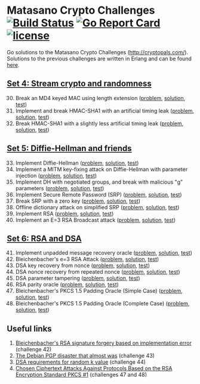 # Matasano Crypto Challenges [![Build Status](https://travis-ci.org/Metalnem/cryptopals-go.svg?branch=master)](https://travis-ci.org/Metalnem/cryptopals-go) [![Go Report Card](https://goreportcard.com/badge/github.com/metalnem/cryptopals-go)](https://goreportcard.com/report/github.com/metalnem/cryptopals-go) [![license](https://img.shields.io/badge/license-MIT-blue.svg?style=flat)](https://raw.githubusercontent.com/metalnem/cryptopals-go/master/LICENSE)

Go solutions to the Matasano Crypto Challenges (<http://cryptopals.com/>). Solutions to the previous challenges are written in Erlang and can be found [here](https://github.com/Metalnem/cryptopals).

## [Set 4: Stream crypto and randomness](http://cryptopals.com/sets/4)

30. Break an MD4 keyed MAC using length extension ([problem](http://cryptopals.com/sets/4/challenges/30), [solution](https://github.com/Metalnem/cryptopals-go/blob/master/challenge30.go), [test](https://github.com/Metalnem/cryptopals-go/blob/master/challenge30_test.go))
31. Implement and break HMAC-SHA1 with an artificial timing leak ([problem](http://cryptopals.com/sets/4/challenges/31), [solution](https://github.com/Metalnem/cryptopals-go/blob/master/challenge31.go), [test](https://github.com/Metalnem/cryptopals-go/blob/master/challenge31_test.go))
32. Break HMAC-SHA1 with a slightly less artificial timing leak ([problem](http://cryptopals.com/sets/4/challenges/32), [solution](https://github.com/Metalnem/cryptopals-go/blob/master/challenge32.go), [test](https://github.com/Metalnem/cryptopals-go/blob/master/challenge32_test.go))

## [Set 5: Diffie-Hellman and friends](http://cryptopals.com/sets/5)

33. Implement Diffie-Hellman ([problem](http://cryptopals.com/sets/5/challenges/33), [solution](https://github.com/Metalnem/cryptopals-go/blob/master/challenge33.go), [test](https://github.com/Metalnem/cryptopals-go/blob/master/challenge33_test.go))
34. Implement a MITM key-fixing attack on Diffie-Hellman with parameter injection ([problem](http://cryptopals.com/sets/5/challenges/34), [solution](https://github.com/Metalnem/cryptopals-go/blob/master/challenge34.go), [test](https://github.com/Metalnem/cryptopals-go/blob/master/challenge34_test.go))
35. Implement DH with negotiated groups, and break with malicious "g" parameters ([problem](http://cryptopals.com/sets/5/challenges/35), [solution](https://github.com/Metalnem/cryptopals-go/blob/master/challenge35.go), [test](https://github.com/Metalnem/cryptopals-go/blob/master/challenge35_test.go))
36. Implement Secure Remote Password (SRP) ([problem](http://cryptopals.com/sets/5/challenges/36), [solution](https://github.com/Metalnem/cryptopals-go/blob/master/challenge36.go), [test](https://github.com/Metalnem/cryptopals-go/blob/master/challenge36_test.go))
37. Break SRP with a zero key ([problem](http://cryptopals.com/sets/5/challenges/37), [solution](https://github.com/Metalnem/cryptopals-go/blob/master/challenge37.go), [test](https://github.com/Metalnem/cryptopals-go/blob/master/challenge37_test.go))
38. Offline dictionary attack on simplified SRP ([problem](http://cryptopals.com/sets/5/challenges/38), [solution](https://github.com/Metalnem/cryptopals-go/blob/master/challenge38.go), [test](https://github.com/Metalnem/cryptopals-go/blob/master/challenge38_test.go))
39. Implement RSA ([problem](http://cryptopals.com/sets/5/challenges/39), [solution](https://github.com/Metalnem/cryptopals-go/blob/master/challenge39.go), [test](https://github.com/Metalnem/cryptopals-go/blob/master/challenge39_test.go))
40. Implement an E=3 RSA Broadcast attack ([problem](http://cryptopals.com/sets/5/challenges/40), [solution](https://github.com/Metalnem/cryptopals-go/blob/master/challenge40.go), [test](https://github.com/Metalnem/cryptopals-go/blob/master/challenge40_test.go))

## [Set 6: RSA and DSA](http://cryptopals.com/sets/6)

41. Implement unpadded message recovery oracle ([problem](http://cryptopals.com/sets/6/challenges/41), [solution](https://github.com/Metalnem/cryptopals-go/blob/master/challenge41.go), [test](https://github.com/Metalnem/cryptopals-go/blob/master/challenge41_test.go))
42. Bleichenbacher's e=3 RSA Attack ([problem](http://cryptopals.com/sets/6/challenges/42), [solution](https://github.com/Metalnem/cryptopals-go/blob/master/challenge42.go), [test](https://github.com/Metalnem/cryptopals-go/blob/master/challenge42_test.go))
43. DSA key recovery from nonce ([problem](http://cryptopals.com/sets/6/challenges/43), [solution](https://github.com/Metalnem/cryptopals-go/blob/master/challenge43.go), [test](https://github.com/Metalnem/cryptopals-go/blob/master/challenge43_test.go))
44. DSA nonce recovery from repeated nonce ([problem](http://cryptopals.com/sets/6/challenges/44), [solution](https://github.com/Metalnem/cryptopals-go/blob/master/challenge44.go), [test](https://github.com/Metalnem/cryptopals-go/blob/master/challenge44_test.go))
45. DSA parameter tampering ([problem](http://cryptopals.com/sets/6/challenges/45), [solution](https://github.com/Metalnem/cryptopals-go/blob/master/challenge45.go), [test](https://github.com/Metalnem/cryptopals-go/blob/master/challenge45_test.go))
46. RSA parity oracle ([problem](http://cryptopals.com/sets/6/challenges/46), [solution](https://github.com/Metalnem/cryptopals-go/blob/master/challenge46.go), [test](https://github.com/Metalnem/cryptopals-go/blob/master/challenge46_test.go))
47. Bleichenbacher's PKCS 1.5 Padding Oracle (Simple Case) ([problem](http://cryptopals.com/sets/6/challenges/47), [solution](https://github.com/Metalnem/cryptopals-go/blob/master/challenge47.go), [test](https://github.com/Metalnem/cryptopals-go/blob/master/challenge47_test.go))
48. Bleichenbacher's PKCS 1.5 Padding Oracle (Complete Case) ([problem](http://cryptopals.com/sets/6/challenges/48), [solution](https://github.com/Metalnem/cryptopals-go/blob/master/challenge48.go), [test](https://github.com/Metalnem/cryptopals-go/blob/master/challenge48_test.go))

## Useful links

1. [Bleichenbacher's RSA signature forgery based on implementation error](https://www.ietf.org/mail-archive/web/openpgp/current/msg00999.html) (challenge 42)
2. [The Debian PGP disaster that almost was](https://rdist.root.org/2009/05/17/the-debian-pgp-disaster-that-almost-was/) (challenge 43)
3. [DSA requirements for random k value](https://rdist.root.org/2010/11/19/dsa-requirements-for-random-k-value/) (challenge 44)
4. [Chosen Ciphertext Attacks Against Protocols Based on the RSA Encryption Standard PKCS #1](http://archiv.infsec.ethz.ch/education/fs08/secsem/Bleichenbacher98.pdf) (challenges 47 and 48)
